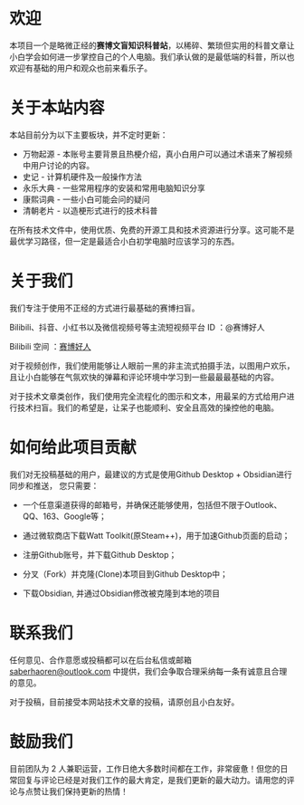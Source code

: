 # 欢迎

本项目一个是略微正经的**赛博文盲知识科普站**，以稀碎、繁琐但实用的科普文章让小白学会如何进一步掌控自己的个人电脑。我们承认做的是最低端的科普，所以也欢迎有基础的用户和观众也前来看乐子。

# 关于本站内容

本站目前分为以下主要板块，并不定时更新：

- 万物起源 - 本账号主要背景且热梗介绍，真小白用户可以通过术语来了解视频中用户讨论的内容。
- 史记 - 计算机硬件及一般操作方法
- 永乐大典 - 一些常用程序的安装和常用电脑知识分享
- 康熙词典 - 一些小白可能会问的疑问
- 清朝老片 - 以造梗形式进行的技术科普

在所有技术文件中，使用优质、免费的开源工具和技术资源进行分享。这可能不是最优学习路径，但一定是最适合小白初学电脑时应该学习的东西。

# 关于我们

我们专注于使用不正经的方式进行最基础的赛博扫盲。

Bilibili、抖音、小红书以及微信视频号等主流短视频平台 ID ：@赛博好人

Bilibili 空间 ：[赛博好人](https://space.bilibili.com/27314150)

对于视频创作，我们使用能够让人眼前一黑的非主流式拍摄手法，以图用户欢乐，且让小白能够在气氛欢快的弹幕和评论环境中学习到一些最最最基础的内容。

对于技术文章类创作，我们使用完全流程化的图示和文本，用最呆的方式给用户进行技术扫盲。我们的希望是，让呆子也能顺利、安全且高效的操控他的电脑。

# 如何给此项目贡献

我们对无投稿基础的用户，最建议的方式是使用Github Desktop + Obsidian进行同步和推送， 您只需要：

- 一个任意渠道获得的邮箱号，并确保还能够使用，包括但不限于Outlook、QQ、163、Google等；

- 通过微软商店下载Watt Toolkit(原Steam++)，用于加速Github页面的启动；

- 注册Github账号，并下载Github Desktop；

- 分叉（Fork）并克隆(Clone)本项目到Github Desktop中；

- 下载Obsidian, 并通过Obsidian修改被克隆到本地的项目

# 联系我们

任何意见、合作意愿或投稿都可以在后台私信或邮箱 saberhaoren@outlook.com 中提供，我们会争取合理采纳每一条有诚意且合理的意见。

对于投稿，目前接受本网站技术文章的投稿，请原创且小白友好。

# 鼓励我们

目前团队为 2 人兼职运营，工作日绝大多数时间都在工作，非常疲惫！但您的日常回复与评论已经是对我们工作的最大肯定，是我们更新的最大动力。请用您的评论与点赞让我们保持更新的热情！

